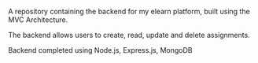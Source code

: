 A repository containing the backend for my elearn platform, built using the MVC Architecture.

The backend allows users to create, read, update and delete assignments. 

Backend completed using Node.js, Express.js, MongoDB

